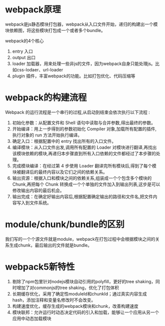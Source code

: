# webpack原理

webpack是js静态模块打包器，webpack从入口文件开始，递归的构建出一个模块依赖图，将这些模块打包成一个或者多个bundle。

webpack的4个核心

1. entry 入口
2. output 出口
3. loader 加载器，用来处理一些非js的文件，因为webpack自身只能处理js。比如css-lodaer、url-loader
4. plugin 插件，丰富webpack的功能。比如打包优化、代码压缩等


# webpack的构建流程

Webpack 的运行流程是一个串行的过程,从启动到结束会依次执行以下流程 :

1. 初始化参数：从配置文件和 Shell 语句中读取与合并参数,得出最终的参数。
2. 开始编译：用上一步得到的参数初始化 Compiler 对象,加载所有配置的插件,执行对象的 run 方法开始执行编译。
3. 确定入口：根据配置中的 entry 找出所有的入口文件。
4. 编译模块：从入口文件出发,调用所有配置的 Loader 对模块进行翻译,再找出该模块依赖的模块,再递归本步骤直到所有入口依赖的文件都经过了本步骤的处理。
5. 完成模块编译：在经过第 4 步使用 Loader 翻译完所有模块后,得到了每个模块被翻译后的最终内容以及它们之间的依赖关系。
6. 输出资源：根据入口和模块之间的依赖关系,组装成一个个包含多个模块的 Chunk,再把每个 Chunk 转换成一个个单独的文件加入到输出列表,这步是可以修改输出内容的最后机会。
7. 输出完成：在确定好输出内容后,根据配置确定输出的路径和文件名,把文件内容写入到文件系统。

# module/chunk/bundle的区别

我们写的一个个源文件就是module，webpack在打包过程中会根据模块之间的关系生成chunk，最后输出的文件就是bundle。


# webpack5新特性

1. 剔除了npm包里针对nodejs模块自动引用的polyfill，更好的tree shaking，同时增加了对commonjs的tree shaking，优化了打包体积
2. 长期缓存优化，采用了确定性moduleId和chunkId；通过真实内容生成hash，添加注释和变量名修改时不会改变。
3. 构建速度优化，缓存生成的webpack模块和chunk，改善构建速度
4. 模块联邦：允许运行时动态决定代码的引入和加载，能够让一个应用从另一个应用中动态加载模块